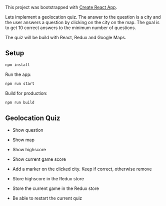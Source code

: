 This project was bootstrapped with [Create React App](https://github.com/facebookincubator/create-react-app).

Lets implement a geolocation quiz.
The answer to the question is a city and the user answers a question by clicking on the city on the map. The goal is to get 10 correct answers to the minimum number of questions.

The quiz will be build with React, Redux and Google Maps.

## Setup

```bash
npm install
```

Run the app:
```bash
npm run start
```

Build for production:
```bash
npm run build
```

## Geolocation Quiz

- Show question
- Show map
- Show highscore
- Show current game score
- Add a marker on the clicked city. Keep if correct, otherwise remove

- Store highscore in the Redux store
- Store the current game in the Redux store

- Be able to restart the current quiz
